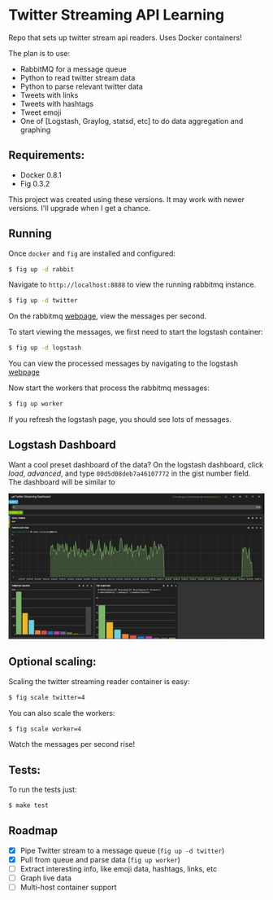 Twitter Streaming API Learning
==============================

Repo that sets up twitter stream api readers. Uses
Docker containers!

The plan is to use:

* RabbitMQ for a message queue
* Python to read twitter stream data
* Python to parse relevant twitter data
 * Tweets with links
 * Tweets with hashtags
 * Tweet emoji
* One of [Logstash, Graylog, statsd, etc] to do data aggregation and graphing

Requirements:
-------------

* Docker 0.8.1
* Fig 0.3.2

This project was created using these versions. It may
work with newer versions. I'll upgrade when I get a chance.

Running
-------

Once `docker` and `fig` are installed and configured:

```bash
$ fig up -d rabbit
```

Navigate to `http://localhost:8888` to view the running
rabbitmq instance.

```bash
$ fig up -d twitter
```

On the rabbitmq [webpage](http://localhost:15672), view the messages per second.

To start viewing the messages, we first need to start the logstash container:

```bash
$ fig up -d logstash
```

You can view the processed messages by navigating to the logstash [webpage](http://localhost:9292/index.html#/dashboard/file/logstash.json)

Now start the workers that process the rabbitmq messages:

```bash
$ fig up worker
```

If you refresh the logstash page, you should see lots of messages.

Logstash Dashboard
------------------

Want a cool preset dashboard of the data? On the logstash dashboard, click _load_, _advanced_, and type `00d5d08deb7a46107772`
in the gist number field. The dashboard will be similar to

![dashboard image](static/dashboard.png)

Optional scaling:
-----------------

Scaling the twitter streaming reader container is easy:

```bash
$ fig scale twitter=4
```

You can also scale the workers:

```bash
$ fig scale worker=4
```

Watch the messages per second rise!

Tests:
------

To run the tests just:

```bash
$ make test
```

Roadmap
-------

 - [x] Pipe Twitter stream to a message queue (`fig up -d twitter`)
 - [x] Pull from queue and parse data (`fig up worker`)
 - [ ] Extract interesting info, like emoji data, hashtags, links, etc
 - [ ] Graph live data
 - [ ] Multi-host container support
